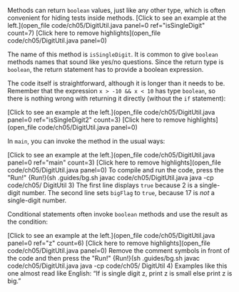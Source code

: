 Methods can return `boolean` values, just like any other type, which is often convenient for hiding tests inside methods. [Click to see an example at the left.](open_file code/ch05/DigitUtil.java panel=0 ref="isSingleDigit" count=7) 
[Click here to remove highlights](open_file code/ch05/DigitUtil.java panel=0)


The name of this method is `isSingleDigit`. It is common to give `boolean` methods names that sound like yes/no questions. Since the return type is `boolean`, the return statement has to provide a boolean expression.

The code itself is straightforward, although it is longer than it needs to be. Remember that the expression `x > -10 && x < 10` has type `boolean`, so there is nothing wrong with returning it directly (without the `if` statement):

[Click to see an example at the left.](open_file code/ch05/DigitUtil.java panel=0 ref="isSingleDigit2" count=3)
[Click here to remove highlights](open_file code/ch05/DigitUtil.java panel=0)


In `main`, you can invoke the method in the usual ways:

[Click to see an example at the left.](open_file code/ch05/DigitUtil.java panel=0 ref="main" count=3) 
[Click here to remove highlights](open_file code/ch05/DigitUtil.java panel=0)
To compile and run the code, press the "Run!"
{Run!}(sh .guides/bg.sh javac code/ch05/DigitUtil.java java -cp code/ch05/ DigitUtil 3)
 The first line displays `true` because 2 is a single-digit number. The second line sets `bigFlag` to `true`, because 17 is *not* a single-digit number.

Conditional statements often invoke `boolean` methods and use the result as the condition:

[Click to see an example at the left.](open_file code/ch05/DigitUtil.java panel=0 ref="z" count=6)
[Click here to remove highlights](open_file code/ch05/DigitUtil.java panel=0)
Remove the comment symbols in front of the code and then press the "Run!"
{Run!}(sh .guides/bg.sh javac code/ch05/DigitUtil.java java -cp code/ch05/ DigitUtil 4)
 Examples like this one almost read like English: “If is single digit z, print z is small else print z is big.”
